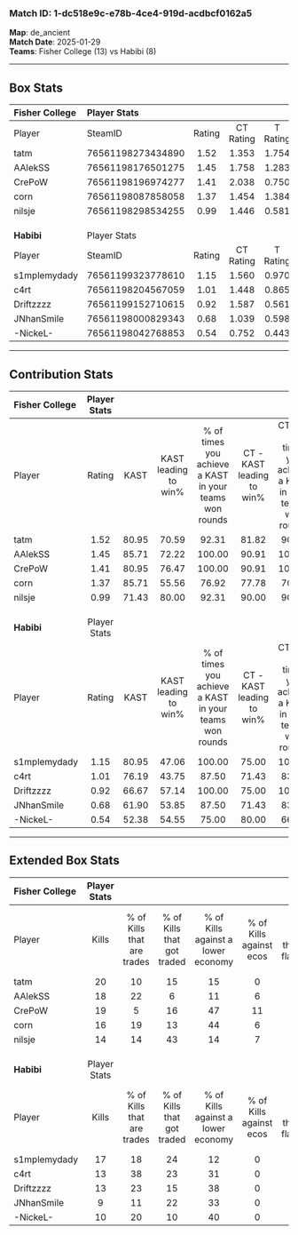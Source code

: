 ### Match ID: 1-dc518e9c-e78b-4ce4-919d-acdbcf0162a5  
**Map**: de_ancient  
**Match Date**: 2025-01-29  
**Teams**: Fisher College (13) vs Habibi (8)  

---  

## Box Stats  

| **Fisher College** | Player Stats      |        |           |          |       |      |       |         |        |      |     |
| :- | :- | :-: | :-: | :-: | :-: | :-: | :-: | :-: | :-: | :-: | :-: |
| Player             | SteamID           | Rating | CT Rating | T Rating | KAST  | ADR  | Kills | Assists | Deaths | K/D  | HS% |
| tatm               | 76561198273434890 |  1.52  |   1.353   |  1.754   | 80.95 | 77.6 |  20   |    5    |   9    | 2.22 | 30  |
| AAlekSS            | 76561198176501275 |  1.45  |   1.758   |  1.283   | 85.71 | 89.1 |  18   |    4    |   11   | 1.64 | 61  |
| CrePoW             | 76561198196974277 |  1.41  |   2.038   |  0.750   | 80.95 | 88.0 |  19   |    5    |   13   | 1.46 | 42  |
| corn               | 76561198087858058 |  1.37  |   1.454   |  1.384   | 85.71 | 93.1 |  16   |    7    |   12   | 1.33 | 75  |
| nilsje             | 76561198298534255 |  0.99  |   1.446   |  0.581   | 71.43 | 74.6 |  14   |    6    |   17   | 0.82 | 50  |
|                    |                   |        |           |          |       |      |       |         |        |      |     |
|                    |                   |        |           |          |       |      |       |         |        |      |     |
|                    |                   |        |           |          |       |      |       |         |        |      |     |
| **Habibi**         | Player Stats      |        |           |          |       |      |       |         |        |      |     |
| Player             | SteamID           | Rating | CT Rating | T Rating | KAST  | ADR  | Kills | Assists | Deaths | K/D  | HS% |
| s1mplemydady       | 76561199323778610 |  1.15  |   1.560   |  0.970   | 80.95 | 88.2 |  17   |    4    |   20   | 0.85 | 58  |
| c4rt               | 76561198204567059 |  1.01  |   1.448   |  0.865   | 76.19 | 72.3 |  13   |    7    |   16   | 0.81 | 38  |
| Driftzzzz          | 76561199152710615 |  0.92  |   1.587   |  0.561   | 66.67 | 76.3 |  13   |    6    |   17   | 0.76 | 38  |
| JNhanSmile         | 76561198000829343 |  0.68  |   1.039   |  0.598   | 61.90 | 55.8 |   9   |    6    |   16   | 0.56 | 55  |
| -NickeL-           | 76561198042768853 |  0.54  |   0.752   |  0.443   | 52.38 | 42.3 |  10   |    1    |   18   | 0.56 | 40  |
---  

## Contribution Stats  

| **Fisher College** | Player Stats |       |                      |                                                        |                           |                                                             |                          |                                                            |
| :- | :-: | :-: | :-: | :-: | :-: | :-: | :-: | :-: |
| Player             |    Rating    | KAST  | KAST leading to win% | % of times you achieve a KAST in your teams won rounds | CT - KAST leading to win% | CT - % of times you achieve a KAST in your teams won rounds | T - KAST leading to win% | T - % of times you achieve a KAST in your teams won rounds |
| tatm               |     1.52     | 80.95 |        70.59         |                         92.31                          |           81.82           |                            90.00                            |          50.00           |                           100.00                           |
| AAlekSS            |     1.45     | 85.71 |        72.22         |                         100.00                         |           90.91           |                           100.00                            |          42.86           |                           100.00                           |
| CrePoW             |     1.41     | 80.95 |        76.47         |                         100.00                         |           90.91           |                           100.00                            |          50.00           |                           100.00                           |
| corn               |     1.37     | 85.71 |        55.56         |                         76.92                          |           77.78           |                            70.00                            |          33.33           |                           100.00                           |
| nilsje             |     0.99     | 71.43 |        80.00         |                         92.31                          |           90.00           |                            90.00                            |          60.00           |                           100.00                           |
|                    |              |       |                      |                                                        |                           |                                                             |                          |                                                            |
|                    |              |       |                      |                                                        |                           |                                                             |                          |                                                            |
|                    |              |       |                      |                                                        |                           |                                                             |                          |                                                            |
| **Habibi**         | Player Stats |       |                      |                                                        |                           |                                                             |                          |                                                            |
| Player             |    Rating    | KAST  | KAST leading to win% | % of times you achieve a KAST in your teams won rounds | CT - KAST leading to win% | CT - % of times you achieve a KAST in your teams won rounds | T - KAST leading to win% | T - % of times you achieve a KAST in your teams won rounds |
| s1mplemydady       |     1.15     | 80.95 |        47.06         |                         100.00                         |           75.00           |                           100.00                            |          22.22           |                           100.00                           |
| c4rt               |     1.01     | 76.19 |        43.75         |                         87.50                          |           71.43           |                            83.33                            |          22.22           |                           100.00                           |
| Driftzzzz          |     0.92     | 66.67 |        57.14         |                         100.00                         |           75.00           |                           100.00                            |          33.33           |                           100.00                           |
| JNhanSmile         |     0.68     | 61.90 |        53.85         |                         87.50                          |           71.43           |                            83.33                            |          33.33           |                           100.00                           |
| -NickeL-           |     0.54     | 52.38 |        54.55         |                         75.00                          |           80.00           |                            66.67                            |          33.33           |                           100.00                           |
---  

## Extended Box Stats  

| **Fisher College** | Player Stats |                            |                            |                                    |                         |                              |                                 |        |                             |                                     |                          |                               |                            |
| :- | :-: | :-: | :-: | :-: | :-: | :-: | :-: | :-: | :-: | :-: | :-: | :-: | :-: |
| Player             |    Kills     | % of Kills that are trades | % of Kills that got traded | % of Kills against a lower economy | % of Kills against ecos | % of Kills that are flawless | % of Kills that are close duels | Deaths | % of Deaths that get traded | % of Deaths against a lower economy | % of Deaths against ecos | % of Deaths that are flawless | % of Deaths that are close |
| tatm               |      20      |             10             |             15             |                 15                 |            0            |              85              |                0                |   9    |              0              |                 22                  |            0             |              89               |             0              |
| AAlekSS            |      18      |             22             |             6              |                 11                 |            6            |              72              |                6                |   11   |             36              |                  9                  |            0             |              55               |             0              |
| CrePoW             |      19      |             5              |             16             |                 47                 |           11            |              68              |                0                |   13   |             23              |                 15                  |            0             |              77               |             0              |
| corn               |      16      |             19             |             13             |                 44                 |            6            |              56              |               19                |   12   |             17              |                  0                  |            0             |              67               |             17             |
| nilsje             |      14      |             14             |             43             |                 14                 |            7            |              64              |               14                |   17   |             18              |                 29                  |            6             |              47               |             6              |
|                    |              |                            |                            |                                    |                         |                              |                                 |        |                             |                                     |                          |                               |                            |
|                    |              |                            |                            |                                    |                         |                              |                                 |        |                             |                                     |                          |                               |                            |
|                    |              |                            |                            |                                    |                         |                              |                                 |        |                             |                                     |                          |                               |                            |
| **Habibi**         | Player Stats |                            |                            |                                    |                         |                              |                                 |        |                             |                                     |                          |                               |                            |
| Player             |    Kills     | % of Kills that are trades | % of Kills that got traded | % of Kills against a lower economy | % of Kills against ecos | % of Kills that are flawless | % of Kills that are close duels | Deaths | % of Deaths that get traded | % of Deaths against a lower economy | % of Deaths against ecos | % of Deaths that are flawless | % of Deaths that are close |
| s1mplemydady       |      17      |             18             |             24             |                 12                 |            0            |              65              |                0                |   20   |             15              |                 15                  |            0             |              70               |             10             |
| c4rt               |      13      |             38             |             23             |                 31                 |            0            |              69              |                0                |   16   |             25              |                  6                  |            0             |              63               |             6              |
| Driftzzzz          |      13      |             23             |             15             |                 38                 |            0            |              62              |               15                |   17   |             18              |                 24                  |            0             |              71               |             0              |
| JNhanSmile         |      9       |             11             |             22             |                 33                 |            0            |              56              |               11                |   16   |             25              |                 13                  |            0             |              69               |             19             |
| -NickeL-           |      10      |             20             |             10             |                 40                 |            0            |              70              |                0                |   18   |              6              |                 11                  |            0             |              78               |             0              |
